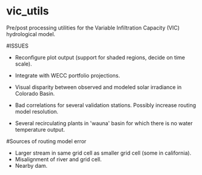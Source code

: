 vic_utils
=========

Pre/post processing utilities for the Variable Infiltration Capacity (VIC) hydrological model.

#ISSUES

- Reconfigure plot output (support for shaded regions, decide on time scale).

- Integrate with WECC portfolio projections. 

- Visual disparity between observed and modeled solar irradiance in Colorado Basin.

- Bad correlations for several validation stations. Possibly increase routing model resolution. 

- Several recirculating plants in 'wauna' basin for which there is no water temperature output.

#Sources of routing model error

- Larger stream in same grid cell as smaller grid cell (some in california).
- Misalignment of river and grid cell.
- Nearby dam.
